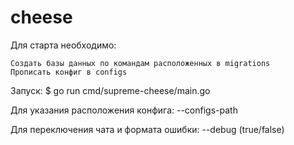 # cheese
Для старта необходимо:

    Создать базы данных по командам расположенных в migrations
    Прописать конфиг в configs


Запуск: $ go run cmd/supreme-cheese/main.go

Для указания расположения конфига: --configs-path

Для переключения чата и формата ошибки: --debug (true/false)
